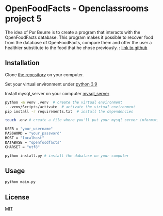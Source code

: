 # OpenFoodFacts - Openclassrooms project 5

The idea of Pur Beurre is to create a program that interacts with the OpenFoodFacts database. This program makes it possible to recover food from the database of OpenFoodFacts, compare them and offer the user a healthier substitute to the food that he chose previously. : [link to github](https://github.com/Romderful/Project5_Openfoodfacts)

## Installation

Clone [the repository](https://github.com/Romderful/Project5_Openfoodfacts) on your computer.


Set your virtual environment under [python 3.9](https://www.python.org/downloads/release/python-392/)

Install mysql_server on your computer [mysql_server](https://dev.mysql.com/downloads/mysql/)


```bash
python -m venv .venv  # create the virtual environment
. .venv/Scripts/activate  # activate the virtual environment
pip install -r requirements.txt  # install the dependencies

touch .env # create a file where you'll put your mysql server informations

USER = "your_username"
PASSWORD = "your_password"
HOST = "localhost"
DATABASE = "openfoodfacts"
CHARSET = "utf8"

python install.py # install the dabatase on your computer
```

## Usage

```bash
python main.py
```

## License

[MIT](https://choosealicense.com/licenses/mit/)
